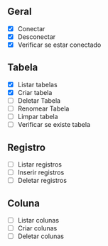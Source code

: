 
## Geral
- [x] Conectar
- [x] Desconectar
- [x] Verificar se estar conectado

## Tabela
- [x] Listar tabelas
- [x] Criar tabela
- [ ] Deletar Tabela
- [ ] Renomear Tabela
- [ ] Limpar tabela
- [ ] Verificar se existe tabela

## Registro
- [ ] Listar registros
- [ ] Inserir registros
- [ ] Deletar registros

## Coluna
- [ ] Listar colunas
- [ ] Criar colunas
- [ ] Deletar colunas
